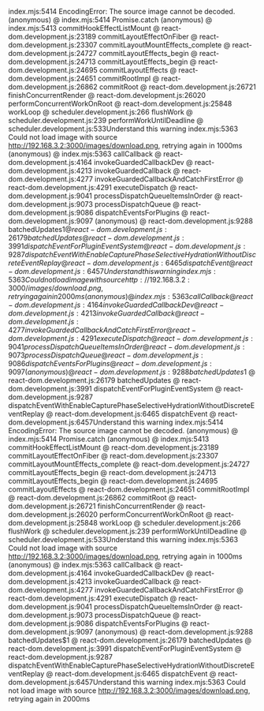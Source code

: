 index.mjs:5414 EncodingError: The source image cannot be decoded.
(anonymous) @ index.mjs:5414
Promise.catch
(anonymous) @ index.mjs:5413
commitHookEffectListMount @ react-dom.development.js:23189
commitLayoutEffectOnFiber @ react-dom.development.js:23307
commitLayoutMountEffects_complete @ react-dom.development.js:24727
commitLayoutEffects_begin @ react-dom.development.js:24713
commitLayoutEffects_begin @ react-dom.development.js:24695
commitLayoutEffects @ react-dom.development.js:24651
commitRootImpl @ react-dom.development.js:26862
commitRoot @ react-dom.development.js:26721
finishConcurrentRender @ react-dom.development.js:26020
performConcurrentWorkOnRoot @ react-dom.development.js:25848
workLoop @ scheduler.development.js:266
flushWork @ scheduler.development.js:239
performWorkUntilDeadline @ scheduler.development.js:533Understand this warning
index.mjs:5363 Could not load image with source http://192.168.3.2:3000/images/download.png, retrying again in 1000ms
(anonymous) @ index.mjs:5363
callCallback @ react-dom.development.js:4164
invokeGuardedCallbackDev @ react-dom.development.js:4213
invokeGuardedCallback @ react-dom.development.js:4277
invokeGuardedCallbackAndCatchFirstError @ react-dom.development.js:4291
executeDispatch @ react-dom.development.js:9041
processDispatchQueueItemsInOrder @ react-dom.development.js:9073
processDispatchQueue @ react-dom.development.js:9086
dispatchEventsForPlugins @ react-dom.development.js:9097
(anonymous) @ react-dom.development.js:9288
batchedUpdates$1 @ react-dom.development.js:26179
batchedUpdates @ react-dom.development.js:3991
dispatchEventForPluginEventSystem @ react-dom.development.js:9287
dispatchEventWithEnableCapturePhaseSelectiveHydrationWithoutDiscreteEventReplay @ react-dom.development.js:6465
dispatchEvent @ react-dom.development.js:6457Understand this warning
index.mjs:5363 Could not load image with source http://192.168.3.2:3000/images/download.png, retrying again in 2000ms
(anonymous) @ index.mjs:5363
callCallback @ react-dom.development.js:4164
invokeGuardedCallbackDev @ react-dom.development.js:4213
invokeGuardedCallback @ react-dom.development.js:4277
invokeGuardedCallbackAndCatchFirstError @ react-dom.development.js:4291
executeDispatch @ react-dom.development.js:9041
processDispatchQueueItemsInOrder @ react-dom.development.js:9073
processDispatchQueue @ react-dom.development.js:9086
dispatchEventsForPlugins @ react-dom.development.js:9097
(anonymous) @ react-dom.development.js:9288
batchedUpdates$1 @ react-dom.development.js:26179
batchedUpdates @ react-dom.development.js:3991
dispatchEventForPluginEventSystem @ react-dom.development.js:9287
dispatchEventWithEnableCapturePhaseSelectiveHydrationWithoutDiscreteEventReplay @ react-dom.development.js:6465
dispatchEvent @ react-dom.development.js:6457Understand this warning
index.mjs:5414 EncodingError: The source image cannot be decoded.
(anonymous) @ index.mjs:5414
Promise.catch
(anonymous) @ index.mjs:5413
commitHookEffectListMount @ react-dom.development.js:23189
commitLayoutEffectOnFiber @ react-dom.development.js:23307
commitLayoutMountEffects_complete @ react-dom.development.js:24727
commitLayoutEffects_begin @ react-dom.development.js:24713
commitLayoutEffects_begin @ react-dom.development.js:24695
commitLayoutEffects @ react-dom.development.js:24651
commitRootImpl @ react-dom.development.js:26862
commitRoot @ react-dom.development.js:26721
finishConcurrentRender @ react-dom.development.js:26020
performConcurrentWorkOnRoot @ react-dom.development.js:25848
workLoop @ scheduler.development.js:266
flushWork @ scheduler.development.js:239
performWorkUntilDeadline @ scheduler.development.js:533Understand this warning
index.mjs:5363 Could not load image with source http://192.168.3.2:3000/images/download.png, retrying again in 1000ms
(anonymous) @ index.mjs:5363
callCallback @ react-dom.development.js:4164
invokeGuardedCallbackDev @ react-dom.development.js:4213
invokeGuardedCallback @ react-dom.development.js:4277
invokeGuardedCallbackAndCatchFirstError @ react-dom.development.js:4291
executeDispatch @ react-dom.development.js:9041
processDispatchQueueItemsInOrder @ react-dom.development.js:9073
processDispatchQueue @ react-dom.development.js:9086
dispatchEventsForPlugins @ react-dom.development.js:9097
(anonymous) @ react-dom.development.js:9288
batchedUpdates$1 @ react-dom.development.js:26179
batchedUpdates @ react-dom.development.js:3991
dispatchEventForPluginEventSystem @ react-dom.development.js:9287
dispatchEventWithEnableCapturePhaseSelectiveHydrationWithoutDiscreteEventReplay @ react-dom.development.js:6465
dispatchEvent @ react-dom.development.js:6457Understand this warning
index.mjs:5363 Could not load image with source http://192.168.3.2:3000/images/download.png, retrying again in 2000ms